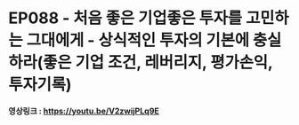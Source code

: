 # EP088 - 처음 좋은 기업좋은 투자를 고민하는 그대에게 - 상식적인 투자의 기본에 충실하라(좋은 기업 조건, 레버리지, 평가손익, 투자기록) 

**영상링크 : https://youtu.be/V2zwijPLq9E**